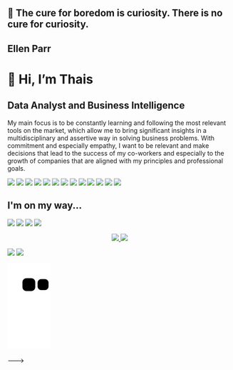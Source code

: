 ## 👀 The cure for boredom is curiosity. There is no cure for curiosity.
## Ellen Parr

# 👋 Hi, I’m Thais
## Data Analyst and Business Intelligence

My main focus is to be constantly learning and following the most relevant tools on the market, which allow me to bring significant insights in a multidisciplinary and assertive way in solving business problems.
With commitment and especially empathy, I want to be relevant and make decisions that lead to the success of my co-workers and especially to the growth of companies that are aligned with my principles and professional goals.

<img src="https://img.shields.io/badge/mysql-%2300f.svg?style=for-the-badge&logo=mysql&logoColor=white" /> <img src="https://img.shields.io/badge/-selenium-%43B02A?style=for-the-badge&logo=selenium&logoColor=whitehttps://img.shields.io/badge/-selenium-%43B02A?style=for-the-badge&logo=selenium&logoColor=white" /> 
<img src="https://img.shields.io/badge/pandas-%23150458.svg?style=for-the-badge&logo=pandas&logoColor=whitee" />
<img src="https://img.shields.io/badge/Plotly-%233F4F75.svg?style=for-the-badge&logo=plotly&logoColor=white" />
<img src ="https://img.shields.io/badge/RStudio-75AADB?style=for-the-badge&logo=RStudio&logoColor=white" />
<img src ="https://img.shields.io/badge/Visual_Studio-5C2D91?style=for-the-badge&logo=visual%20studio&logoColor=white"/>
<img src ="https://img.shields.io/badge/Numpy-777BB4?style=for-the-badge&logo=numpy&logoColor=white" />
<img src ="https://img.shields.io/badge/Plotly-239120?style=for-the-badge&logo=plotly&logoColor=white" />
<img src ="https://img.shields.io/badge/Python-FFD43B?style=for-the-badge&logo=python&logoColor=blue" />
<img src ="https://img.shields.io/badge/R-276DC3?style=for-the-badge&logo=r&logoColor=white" />
<img src ="https://img.shields.io/badge/SciPy-654FF0?style=for-the-badge&logo=SciPy&logoColor=white" />
<img src="https://img.shields.io/badge/Tableau-E97627?style=for-the-badge&logo=Tableau&logoColor=white" />
<img src="https://img.shields.io/badge/PowerBI-F2C811?style=for-the-badge&logo=Power%20BI&logoColor=white" />


## I'm on my way...

<img src ="https://img.shields.io/badge/Databricks-FF3621?style=for-the-badge&logo=Databricks&logoColor=white" /> <img src ="https://img.shields.io/badge/Airflow-017CEE?style=for-the-badge&logo=Apache%20Airflow&logoColor=white" />
<img src="https://img.shields.io/badge/Apache_Spark-FFFFFF?style=for-the-badge&logo=apachespark&logoColor=#E35A16" />
<img src="https://img.shields.io/badge/JavaScript-323330?style=for-the-badge&logo=javascript&logoColor=F7DF1E" />

<div align="center"> <a href="https://github.com/thaisdahack"> 
<img height="180em" src="https://github-readme-stats.vercel.app/api username=thaisdahack&show_icons=true&theme=dracula&include_all_commits=true&count_private=true"/>
<img height="180em" src="https://github-readme-stats.vercel.app/api/top-langs/?username=thaisdahack&layout=compact&langs_count=7&theme=dracula"/>
</div>

  <a href = "mailto:thaishelena.data@gmail.com"><img src="https://img.shields.io/badge/-Gmail-%23333?style=for-the-badge&logo=gmail&logoColor=white" target="_blank"></a>
  <a href="https://www.linkedin.com/in/thais-helena-dias" target="_blank"><img src="https://img.shields.io/badge/-LinkedIn-%230077B5?style=for-the-badge&logo=linkedin&logoColor=white" target="_blank"></a> 
 
  ![Snake animation](https://github.com/rafaballerini/rafaballerini/blob/output/github-contribution-grid-snake.svg)
 
</div>
--->
